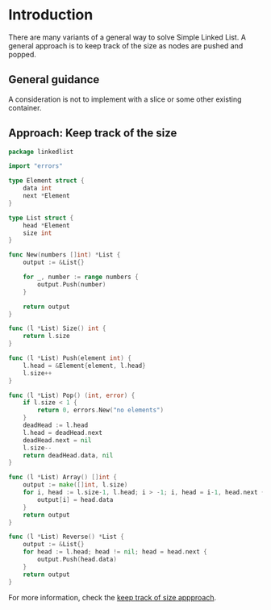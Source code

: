 # Introduction

There are many variants of a general way to solve Simple Linked List.
A general approach is to keep track of the size as nodes are pushed and popped.

## General guidance

A consideration is not to implement with a slice or some other existing container.

## Approach: Keep track of the size

```go
package linkedlist

import "errors"

type Element struct {
	data int
	next *Element
}

type List struct {
	head *Element
	size int
}

func New(numbers []int) *List {
	output := &List{}

	for _, number := range numbers {
		output.Push(number)
	}

	return output
}

func (l *List) Size() int {
	return l.size
}

func (l *List) Push(element int) {
	l.head = &Element{element, l.head}
	l.size++
}

func (l *List) Pop() (int, error) {
	if l.size < 1 {
		return 0, errors.New("no elements")
	}
	deadHead := l.head
	l.head = deadHead.next
	deadHead.next = nil
	l.size--
	return deadHead.data, nil
}

func (l *List) Array() []int {
	output := make([]int, l.size)
	for i, head := l.size-1, l.head; i > -1; i, head = i-1, head.next {
		output[i] = head.data
	}
	return output
}

func (l *List) Reverse() *List {
	output := &List{}
	for head := l.head; head != nil; head = head.next {
		output.Push(head.data)
	}
	return output
}
```

For more information, check the [keep track of size appproach][approach-keep-track-of-size].

[approach-keep-track-of-size]: https://exercism.org/tracks/go/exercises/simple-linked-list/approaches/keep-track-of-size
